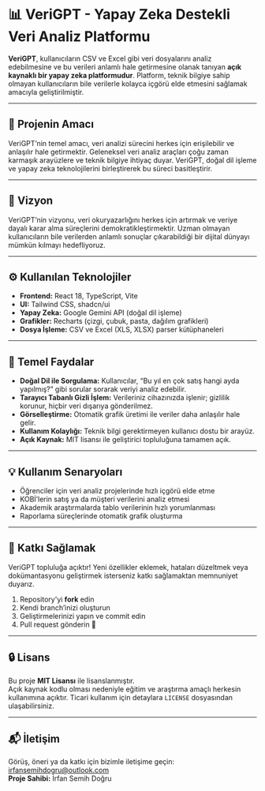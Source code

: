 
</head>
<body>

  <h1>📊 VeriGPT - Yapay Zeka Destekli Veri Analiz Platformu</h1>
  <p>
    <strong>VeriGPT</strong>, kullanıcıların CSV ve Excel gibi veri dosyalarını analiz edebilmesine ve bu verileri anlamlı hale getirmesine olanak tanıyan <strong>açık kaynaklı bir yapay zeka platformudur</strong>.
    Platform, teknik bilgiye sahip olmayan kullanıcıların bile verilerle kolayca içgörü elde etmesini sağlamak amacıyla geliştirilmiştir.
  </p>

  <hr />

  <h2>🎯 Projenin Amacı</h2>
  <p>
    VeriGPT’nin temel amacı, veri analizi sürecini herkes için erişilebilir ve anlaşılır hale getirmektir. 
    Geleneksel veri analiz araçları çoğu zaman karmaşık arayüzlere ve teknik bilgiye ihtiyaç duyar. VeriGPT, doğal dil işleme ve yapay zeka teknolojilerini birleştirerek bu süreci basitleştirir.
  </p>

  <hr />

  <h2>🌟 Vizyon</h2>
  <p>
    VeriGPT’nin vizyonu, veri okuryazarlığını herkes için artırmak ve veriye dayalı karar alma süreçlerini demokratikleştirmektir. 
    Uzman olmayan kullanıcıların bile verilerden anlamlı sonuçlar çıkarabildiği bir dijital dünyayı mümkün kılmayı hedefliyoruz.
  </p>

  <hr />

  <h2>⚙️ Kullanılan Teknolojiler</h2>
  <ul>
    <li><strong>Frontend:</strong> React 18, TypeScript, Vite</li>
    <li><strong>UI:</strong> Tailwind CSS, shadcn/ui</li>
    <li><strong>Yapay Zeka:</strong> Google Gemini API (doğal dil işleme)</li>
    <li><strong>Grafikler:</strong> Recharts (çizgi, çubuk, pasta, dağılım grafikleri)</li>
    <li><strong>Dosya İşleme:</strong> CSV ve Excel (XLS, XLSX) parser kütüphaneleri</li>
  </ul>

  <hr />

  <h2>🚀 Temel Faydalar</h2>
  <ul>
    <li><strong>Doğal Dil ile Sorgulama:</strong> Kullanıcılar, “Bu yıl en çok satış hangi ayda yapılmış?” gibi sorular sorarak veriyi analiz edebilir.</li>
    <li><strong>Tarayıcı Tabanlı Gizli İşlem:</strong> Verileriniz cihazınızda işlenir; gizlilik korunur, hiçbir veri dışarıya gönderilmez.</li>
    <li><strong>Görselleştirme:</strong> Otomatik grafik üretimi ile veriler daha anlaşılır hale gelir.</li>
    <li><strong>Kullanım Kolaylığı:</strong> Teknik bilgi gerektirmeyen kullanıcı dostu bir arayüz.</li>
    <li><strong>Açık Kaynak:</strong> MIT lisansı ile geliştirici topluluğuna tamamen açık.</li>
  </ul>

  <hr />

  <h2>💡 Kullanım Senaryoları</h2>
  <ul>
    <li>Öğrenciler için veri analiz projelerinde hızlı içgörü elde etme</li>
    <li>KOBİ’lerin satış ya da müşteri verilerini analiz etmesi</li>
    <li>Akademik araştırmalarda tablo verilerinin hızlı yorumlanması</li>
    <li>Raporlama süreçlerinde otomatik grafik oluşturma</li>
  </ul>

  <hr />

  <h2>🤝 Katkı Sağlamak</h2>
  <p>
    VeriGPT topluluğa açıktır! Yeni özellikler eklemek, hataları düzeltmek veya dokümantasyonu geliştirmek isterseniz katkı sağlamaktan memnuniyet duyarız.
  </p>
  <ol>
    <li>Repository'yi <strong>fork</strong> edin</li>
    <li>Kendi branch’inizi oluşturun</li>
    <li>Geliştirmelerinizi yapın ve commit edin</li>
    <li>Pull request gönderin 🚀</li>
  </ol>

  <hr />

  <h2>🔒 Lisans</h2>
  <p>
    Bu proje <strong>MIT Lisansı</strong> ile lisanslanmıştır. <br />
    Açık kaynak kodlu olması nedeniyle eğitim ve araştırma amaçlı herkesin kullanımına açıktır. 
    Ticari kullanım için detaylara <code>LICENSE</code> dosyasından ulaşabilirsiniz.
  </p>

  <hr />

  <h2>📬 İletişim</h2>
  <p>
    Görüş, öneri ya da katkı için bizimle iletişime geçin: <a href="mailto:irfansemihdogru@outlook.com">irfansemihdogru@outlook.com</a><br/>
    <strong>Proje Sahibi:</strong> İrfan Semih Doğru
  </p>

</body>
</html>
